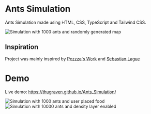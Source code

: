# Ants Simulation

Ants Simulation made using HTML, CSS, TypeScript and Tailwind CSS.

![Simulation with 1000 ants and randomly generated map](gif_01.gif)

## Inspiration

Project was mainly inspired by [Pezzza's Work](https://www.youtube.com/watch?v=81GQNPJip2Y&list=PLPiMlUuvmixC-R-5DXE6k2P6FdKn71JGY) and [Sebastian Lague](https://www.youtube.com/watch?v=X-iSQQgOd1A)

# Demo

Live demo: https://thugraven.github.io/Ants_Simulation/

![Simulation with 1000 ants and user placed food](gif_02.gif)
![Simulation with 10000 ants and density layer enabled](gif_03.gif)

